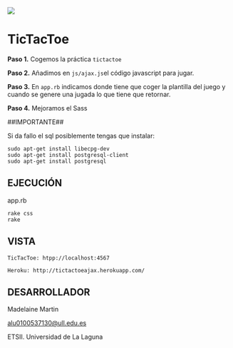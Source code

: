 ![](http://banot.etsii.ull.es/alu4103/STW/tictactoe.jpg)

TicTacToe
================================

**Paso 1.** Cogemos la práctica `tictactoe` 

**Paso 2.** Añadimos en `js/ajax.js`el código javascript para jugar.

**Paso 3.** En `app.rb` indicamos donde tiene que coger la plantilla del juego y cuando se genere una jugada lo que tiene que retornar.

**Paso 4.** Mejoramos el Sass

##IMPORTANTE##

Si da fallo el sql posiblemente tengas que instalar:
    
    sudo apt-get install libecpg-dev
    sudo apt-get install postgresql-client
    sudo apt-get install postgresql
    
## EJECUCIÓN ##

app.rb

    rake css
    rake

## VISTA ##

    TicTacToe: htpp://localhost:4567
    
    Heroku: http://tictactoeajax.herokuapp.com/

## DESARROLLADOR ##

Madelaine Martin

alu0100537130@ull.edu.es

ETSII. Universidad de La Laguna